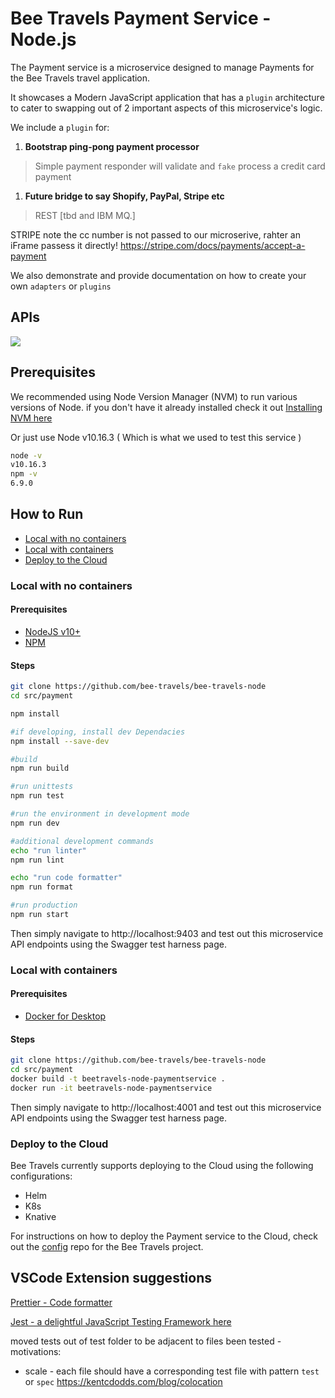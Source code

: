 # Bee Travels Payment Service - Node.js

The Payment service is a microservice designed to manage Payments for the Bee Travels travel application.  

It showcases a Modern JavaScript application that has a `plugin` architecture to cater to swapping out of 2 important aspects of this microservice's logic.

We include a `plugin` for:
1. **Bootstrap ping-pong payment processor**
> Simple payment responder will validate and `fake` process a credit card payment

1. **Future bridge to say Shopify, PayPal, Stripe etc**
> REST [tbd and IBM MQ.]  

STRIPE note the cc number is not passed to our microserive, rahter an iFrame passess it 
directly! https://stripe.com/docs/payments/accept-a-payment

We also demonstrate and provide documentation on how to create your own `adapters` or `plugins`


## APIs

![](readme-images/apis.jpg)

## Prerequisites
We recommended using Node Version Manager (NVM) to run various versions of Node.
if you don't have it already installed check it out [ Installing NVM here](https://github.com/nvm-sh/nvm)

Or just use Node v10.16.3 ( Which is what we used to test this service )

``` sh
node -v
v10.16.3
npm -v
6.9.0
```

## How to Run

* [Local with no containers](#local-with-no-containers)
* [Local with containers](#local-with-containers)
* [Deploy to the Cloud](#deploy-to-the-cloud)

### Local with no containers

#### Prerequisites

* [NodeJS v10+](https://nodejs.org/en/download/)
* [NPM](https://www.npmjs.com/get-npm)

#### Steps

```sh
git clone https://github.com/bee-travels/bee-travels-node
cd src/payment

npm install

#if developing, install dev Dependacies
npm install --save-dev

#build 
npm run build

#run unittests
npm run test

#run the environment in development mode
npm run dev

#additional development commands
echo "run linter"
npm run lint

echo "run code formatter"
npm run format

#run production
npm run start
```
Then simply navigate to
http://localhost:9403 and test out this microservice API endpoints using
the Swagger test harness page.

### Local with containers

#### Prerequisites

* [Docker for Desktop](https://www.docker.com/products/docker-desktop)

#### Steps

```sh
git clone https://github.com/bee-travels/bee-travels-node
cd src/payment
docker build -t beetravels-node-paymentservice .
docker run -it beetravels-node-paymentservice
```

Then simply navigate to
http://localhost:4001 and test out this microservice API endpoints using
the Swagger test harness page.

### Deploy to the Cloud

Bee Travels currently supports deploying to the Cloud using the following configurations:

* Helm
* K8s
* Knative

For instructions on how to deploy the Payment service to the Cloud, check out the [config](https://github.com/bee-travels/config) repo for the Bee Travels project.

## VSCode Extension suggestions

[Prettier - Code formatter](https://bit.ly/33e690e)

[Jest - a delightful JavaScript Testing Framework here](https://jestjs.io/)

moved tests out of test folder to be adjacent to files been tested - motivations:
* scale - each file should have a corresponding test file with pattern `test` or `spec`
https://kentcdodds.com/blog/colocation

